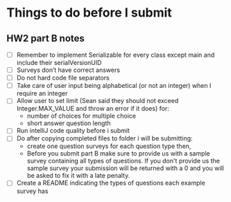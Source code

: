 # Things to do before I submit #

## HW2 part B notes ##

- [ ] Remember to implement Serializable for every class except main and include their serialVersionUID
- [ ] Surveys don’t have correct answers
- [ ] Do not hard code file separators
- [ ] Take care of user input being alphabetical (or not an integer) when I require an integer
- [ ] Allow user to set limit (Sean said they should not exceed Integer.MAX_VALUE and throw an error
  if it does) for:
    - number of choices for multiple choice
    - short answer question length
- [ ] Run intelliJ code quality before i submit
- [ ] Do after copying completed files to folder i will be submitting:
    - create one question surveys for each question type then,
    - Before you submit part B make sure to provide us with a sample survey containing all types of
      questions. If you don't provide us the sample survey your submission will be returned with a 0 and
      you will be asked to fix it with a late penalty.
- [ ] Create a README indicating the types of questions each example survey has
